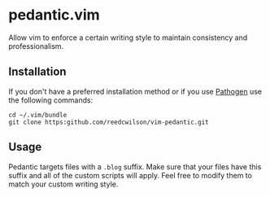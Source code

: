 # pedantic.vim

Allow vim to enforce a certain writing style to maintain consistency and
professionalism.

## Installation
If you don't have a preferred installation method or if you use
[Pathogen](https://github.com/tpope/vim-pathogen) use the following commands:

    cd ~/.vim/bundle
    git clone https:github.com/reedcwilson/vim-pedantic.git

## Usage
Pedantic targets files with a `.blog` suffix. Make sure that your files have
this suffix and all of the custom scripts will apply. Feel free to modify them
to match your custom writing style.
